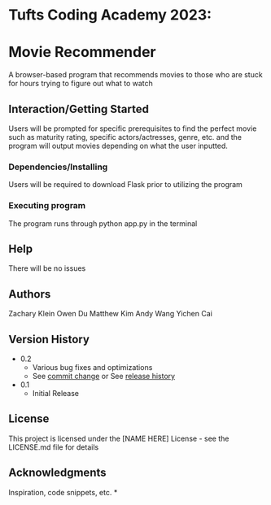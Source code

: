 # Tufts Coding Academy 2023:
# Movie Recommender
 A browser-based program that recommends movies to those who are stuck for hours trying to figure out what to watch




## Interaction/Getting Started
Users will be prompted for specific prerequisites to find the perfect movie such as maturity rating, specific actors/actresses, genre, etc. and the program will output movies depending on what the user inputted.




### Dependencies/Installing

Users will be required to download Flask prior to utilizing the program 




### Executing program

The program runs through  python app.py  in the terminal 





## Help

There will be no issues




## Authors

Zachary Klein
Owen Du
Matthew Kim
Andy Wang
Yichen Cai


## Version History

* 0.2
    * Various bug fixes and optimizations
    * See [commit change]() or See [release history]()
* 0.1
    * Initial Release


## License

This project is licensed under the [NAME HERE] License - see the LICENSE.md file for details

## Acknowledgments

Inspiration, code snippets, etc.
* 
